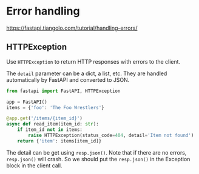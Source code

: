 # Error handling

https://fastapi.tiangolo.com/tutorial/handling-errors/

## HTTPException
Use `HTTPException` to return HTTP responses with errors to the client.

The `detail` parameter can be a dict, a list, etc. They are handled automatically by FastAPI and converted to JSON.

```py
from fastapi import FastAPI, HTTPException

app = FastAPI()
items = {'foo': 'The Foo Wrestlers'}

@app.get('/items/{item_id}')
async def read_item(item_id: str):
    if item_id not in items:
        raise HTTPException(status_code=404, detail='Item not found')
    return {'item': items[item_id]}
```

The detail can be get using `resp.json()`. Note that if there are no errors, `resp.json()` will crash. 
So we should put the `resp.json()` in the Exception block in the client call.
